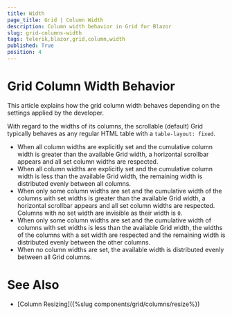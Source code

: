 ```yaml
---
title: Width
page_title: Grid | Column Width
description: Column width behavior in Grid for Blazor
slug: grid-columns-width
tags: telerik,blazor,grid,column,width
published: True
position: 4
---
```


# Grid Column Width Behavior

This article explains how the grid column width behaves depending on the settings applied by the developer.

With regard to the widths of its columns, the scrollable (default) Grid typically behaves as any regular HTML table with a `table-layout: fixed`.

* When all column widths are explicitly set and the cumulative column width is greater than the available Grid width, a horizontal scrollbar appears and all set column widths are respected.
* When all column widths are explicitly set and the cumulative column width is less than the available Grid width, the remaining width is distributed evenly between all columns.
* When only some column widths are set and the cumulative width of the columns with set widths is greater than the available Grid width, a horizontal scrollbar appears and all set column widths are respected. Columns with no set width are invisible as their width is `0`.
* When only some column widths are set and the cumulative width of columns with set widths is less than the available Grid width, the widths of the columns with a set width are respected and the remaining width is distributed evenly between the other columns.
* When no column widths are set, the available width is distributed evenly between all Grid columns.

# See Also

* [Column Resizing]({%slug components/grid/columns/resize%})
